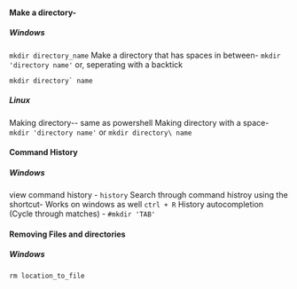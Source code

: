 
#### Make a directory-
##### Windows
`mkdir directory_name` 
Make a directory that has spaces in between-
`mkdir 'directory name'`
or, seperating with a backtick
```
mkdir directory` name
```
##### Linux
Making directory-- same as powershell
Making directory with a space-
`mkdir 'directory name'`
or
`mkdir directory\ name`
#### Command History
##### Windows
view command history -
`history`
Search through command histroy using the shortcut-
Works on windows as well
`ctrl + R`
History autocompletion (Cycle through matches) - 
`#mkdir 'TAB'`

#### Removing Files and directories
##### Windows
`rm location_to_file`
